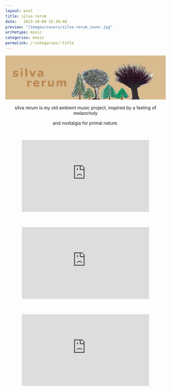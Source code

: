 ```yaml
---
layout: post
title: silva rerum 
date:   2015-10-09 15:39:40
preview: "/images/covers/silva-rerum_cover.jpg"
archetype: music
categories: music
permalink: /:categories/:title
---
```


![Picture 1](\images\music\silva-rerum\1.jpg)

<center>
silva rerum is my old ambient music project, inspired by a feeling of melancholy
<p>and nostalgia for primal nature.</p>

<p>&nbsp;</p>



<iframe width="400" height="225" src="https://www.youtube.com/embed/k7orcdBHrX8" title="fantasmagoria" frameborder="0" allow="accelerometer; autoplay; clipboard-write; encrypted-media; gyroscope; picture-in-picture" allowfullscreen></iframe>

<p>&nbsp;</p>

<iframe width="400" height="225" src="https://www.youtube.com/embed/5upfWYCEzyY" title="jawmart" frameborder="0" allow="accelerometer; autoplay; clipboard-write; encrypted-media; gyroscope; picture-in-picture" allowfullscreen></iframe>

<p>&nbsp;</p>

<iframe width="400" height="225" src="https://www.youtube.com/embed/ubCq5pejmpQ" title="pan z krainy róż" frameborder="0" allow="accelerometer; autoplay; clipboard-write; encrypted-media; gyroscope; picture-in-picture" allowfullscreen></iframe>
</center> 